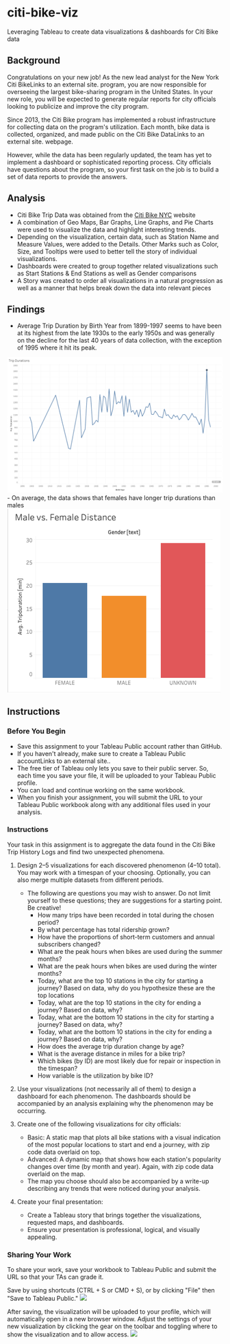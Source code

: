 # citi-bike-viz
Leveraging Tableau to create data visualizations &amp; dashboards for Citi Bike data
## Background
Congratulations on your new job! As the new lead analyst for the New York Citi BikeLinks to an external site. program, you are now responsible for overseeing the largest bike-sharing program in the United States. In your new role, you will be expected to generate regular reports for city officials looking to publicize and improve the city program.

Since 2013, the Citi Bike program has implemented a robust infrastructure for collecting data on the program's utilization. Each month, bike data is collected, organized, and made public on the Citi Bike DataLinks to an external site. webpage.

However, while the data has been regularly updated, the team has yet to implement a dashboard or sophisticated reporting process. City officials have questions about the program, so your first task on the job is to build a set of data reports to provide the answers.

## Analysis 
- Citi Bike Trip Data was obtained from the <a href="https://s3.amazonaws.com/tripdata/index.html">Citi Bike NYC</a> website
- A combination of Geo Maps, Bar Graphs, Line Graphs, and Pie Charts were used to visualize the data and highlight interesting trends.
- Depending on the visualization, certain data, such as Station Name and Measure Values, were added to the Details. Other Marks such as Color, Size, and Tooltips were used to better tell the story of individual visualizations. 
- Dashboards were created to group together related visualizations such as Start Stations & End Stations as well as Gender comparisons
- A Story was created to order all visualizations in a natural progression as well as a manner that helps break down the data into relevant pieces

## Findings
- Average Trip Duration by Birth Year from 1899-1997 seems to have been at its highest from the late 1930s to the early 1950s and was generally on the decline for the last 40 years of data collection, with the exception of 1995 where it hit its peak. 
<img src="https://github.com/mshawn12/citi-bike-viz/blob/main/images/avg_duration_by_birthyear.png?raw=true">
- On average, the data shows that females have longer trip durations than males
<img src="https://github.com/mshawn12/citi-bike-viz/blob/main/images/avg_duration_by_gender.png?raw=true">

## Instructions

### Before You Begin
- Save this assignment to your Tableau Public account rather than GitHub.
- If you haven't already, make sure to create a Tableau Public accountLinks to an external site..
- The free tier of Tableau only lets you save to their public server. So, each time you save your file, it will be uploaded to your Tableau Public profile.
- You can load and continue working on the same workbook.
- When you finish your assignment, you will submit the URL to your Tableau Public workbook along with any additional files used in your analysis.

### Instructions
Your task in this assignment is to aggregate the data found in the Citi Bike Trip History Logs and find two unexpected phenomena.

1. Design 2–5 visualizations for each discovered phenomenon (4–10 total). You may work with a timespan of your choosing. Optionally, you can also merge multiple datasets from different periods.
    - The following are questions you may wish to answer. Do not limit yourself to these questions; they are suggestions for a starting point. Be creative!
        - How many trips have been recorded in total during the chosen period?
        - By what percentage has total ridership grown?
        - How have the proportions of short-term customers and annual subscribers changed?
        - What are the peak hours when bikes are used during the summer months?
        - What are the peak hours when bikes are used during the winter months?
        - Today, what are the top 10 stations in the city for starting a journey? Based on data, why do you hypothesize these are the top locations
        - Today, what are the top 10 stations in the city for ending a journey? Based on data, why?
        - Today, what are the bottom 10 stations in the city for starting a journey? Based on data, why?
        - Today, what are the bottom 10 stations in the city for ending a journey? Based on data, why?
        - How does the average trip duration change by age?
        - What is the average distance in miles for a bike trip?
        - Which bikes (by ID) are most likely due for repair or inspection in the timespan?
        - How variable is the utilization by bike ID?

2. Use your visualizations (not necessarily all of them) to design a dashboard for each phenomenon. The dashboards should be accompanied by an analysis explaining why the phenomenon may be occurring.

3. Create one of the following visualizations for city officials:
    - Basic: A static map that plots all bike stations with a visual indication of the most popular locations to start and end a journey, with zip code data overlaid on top.
    - Advanced: A dynamic map that shows how each station's popularity changes over time (by month and year). Again, with zip code data overlaid on the map.
    - The map you choose should also be accompanied by a write-up describing any trends that were noticed during your analysis.

4. Create your final presentation:
    - Create a Tableau story that brings together the visualizations, requested maps, and dashboards.
    - Ensure your presentation is professional, logical, and visually appealing.

### Sharing Your Work
To share your work, save your workbook to Tableau Public and submit the URL so that your TAs can grade it.

Save by using shortcuts (CTRL + S or CMD + S), or by clicking "File" then "Save to Tableau Public."
<img src="https://static.bc-edx.com/data/dl-1-2/m18/lms/img/05-save_workbook.jpg">

After saving, the visualization will be uploaded to your profile, which will automatically open in a new browser window. Adjust the settings of your new visualization by clicking the gear on the toolbar and toggling where to show the visualization and to allow access.
<img src="https://static.bc-edx.com/data/dl-1-2/m18/lms/img/05-tableau_public_viz_settings.jpg">

